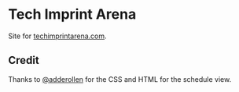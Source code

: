 # Tech Imprint Arena

Site for [techimprintarena.com](http://techimprintarena.com).

## Credit

Thanks to [@adderollen](https://github.com/adderollen) for the CSS and HTML for the schedule view.